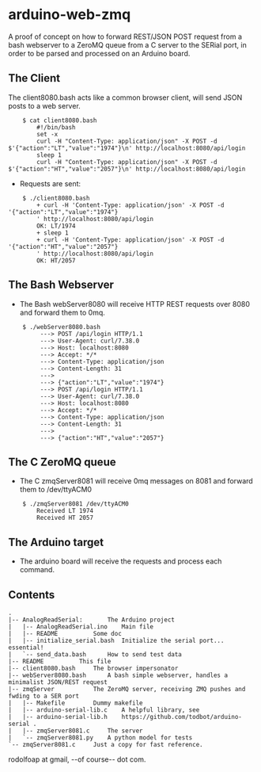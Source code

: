 # arduino-web-zmq
A proof of concept on how to forward REST/JSON POST request from a bash webserver to a ZeroMQ queue from a C server to the SERial port, in order to be parsed and processed on an Arduino board.

## The Client

The client8080.bash acts like a common browser client, will send JSON posts to a web server.

```
	$ cat client8080.bash
		#!/bin/bash
		set -x
		curl -H "Content-Type: application/json" -X POST -d $'{"action":"LT","value":"1974"}\n' http://localhost:8080/api/login
		sleep 1
		curl -H "Content-Type: application/json" -X POST -d $'{"action":"HT","value":"2057"}\n' http://localhost:8080/api/login
```

* Requests are sent:

```
	$ ./client8080.bash
		+ curl -H 'Content-Type: application/json' -X POST -d '{"action":"LT","value":"1974"}
		' http://localhost:8080/api/login
		OK: LT/1974
		+ sleep 1
		+ curl -H 'Content-Type: application/json' -X POST -d '{"action":"HT","value":"2057"}
		' http://localhost:8080/api/login
		OK: HT/2057
```

## The Bash Webserver

* The Bash webServer8080 will receive HTTP REST requests over 8080 and forward them to 0mq.
```
	$ ./webServer8080.bash
		 ---> POST /api/login HTTP/1.1
		 ---> User-Agent: curl/7.38.0
		 ---> Host: localhost:8080
		 ---> Accept: */*
		 ---> Content-Type: application/json
		 ---> Content-Length: 31
		 --->
		 ---> {"action":"LT","value":"1974"}
		 ---> POST /api/login HTTP/1.1
		 ---> User-Agent: curl/7.38.0
		 ---> Host: localhost:8080
		 ---> Accept: */*
		 ---> Content-Type: application/json
		 ---> Content-Length: 31
		 --->
		 ---> {"action":"HT","value":"2057"}
```
## The C ZeroMQ queue

* The C zmqServer8081 will receive 0mq messages on 8081 and forward them to /dev/ttyACM0

```
	$ ./zmqServer8081 /dev/ttyACM0
		Received LT 1974
		Received HT 2057

```
## The Arduino target

* The arduino board will receive the requests and process each command.

## Contents
```
.
|-- AnalogReadSerial: 		The Arduino project
|   |-- AnalogReadSerial.ino	Main file
|   |-- README			Some doc
|   |-- initialize_serial.bash	Initialize the serial port... essential!
|   `-- send_data.bash		How to send test data
|-- README			This file
|-- client8080.bash		The browser impersonator
|-- webServer8080.bash		A bash simple webserver, handles a minimalist JSON/REST request
|-- zmqServer			The ZeroMQ server, receiving ZMQ pushes and fwding to a SER port
|   |-- Makefile		Dummy makefile
|   |-- arduino-serial-lib.c	A helpful library, see
|   |-- arduino-serial-lib.h	https://github.com/todbot/arduino-serial .
|   |-- zmqServer8081.c		The server
|   `-- zmqServer8081.py	A python model for tests
`-- zmqServer8081.c		Just a copy for fast reference.
```

rodolfoap at gmail, --of course-- dot com.
